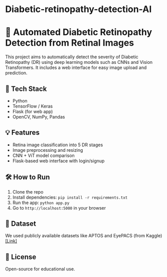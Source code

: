 # Diabetic-retinopathy-detection-AI
# 🧠 Automated Diabetic Retinopathy Detection from Retinal Images

This project aims to automatically detect the severity of Diabetic Retinopathy (DR) using deep learning models such as CNNs and Vision Transformers. It includes a web interface for easy image upload and prediction.

## 🚀 Tech Stack
- Python
- TensorFlow / Keras
- Flask (for web app)
- OpenCV, NumPy, Pandas

## 💡 Features
- Retina image classification into 5 DR stages
- Image preprocessing and resizing
- CNN + ViT model comparison
- Flask-based web interface with login/signup

## 🛠️ How to Run
1. Clone the repo
2. Install dependencies: `pip install -r requirements.txt`
3. Run the app: `python app.py`
4. Go to `http://localhost:5000` in your browser

## 📂 Dataset
We used publicly available datasets like APTOS and EyePACS (from Kaggle)<a href ="https://www.kaggle.com/competitions/aptos2019-blindness-detection/data">[Link]</a>

## 📜 License
Open-source for educational use.

